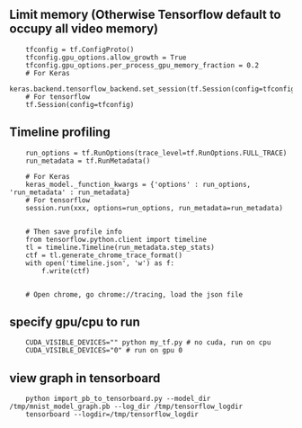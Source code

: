## Limit memory (Otherwise Tensorflow default to occupy all video memory)

        tfconfig = tf.ConfigProto()
        tfconfig.gpu_options.allow_growth = True
        tfconfig.gpu_options.per_process_gpu_memory_fraction = 0.2
        # For Keras
        keras.backend.tensorflow_backend.set_session(tf.Session(config=tfconfig))
        # For tensorflow
        tf.Session(config=tfconfig)
        
## Timeline profiling

        run_options = tf.RunOptions(trace_level=tf.RunOptions.FULL_TRACE)
        run_metadata = tf.RunMetadata()

        # For Keras
        keras_model._function_kwargs = {'options' : run_options, 'run_metadata' : run_metadata}
        # For tensorflow
        session.run(xxx, options=run_options, run_metadata=run_metadata)
        

        # Then save profile info
        from tensorflow.python.client import timeline
        tl = timeline.Timeline(run_metadata.step_stats)
        ctf = tl.generate_chrome_trace_format()
        with open('timeline.json', 'w') as f:
            f.write(ctf)


        # Open chrome, go chrome://tracing, load the json file

## specify gpu/cpu to run

        CUDA_VISIBLE_DEVICES="" python my_tf.py # no cuda, run on cpu
        CUDA_VISIBLE_DEVICES="0" # run on gpu 0
        
## view graph in tensorboard

        python import_pb_to_tensorboard.py --model_dir /tmp/mnist_model_graph.pb --log_dir /tmp/tensorflow_logdir
        tensorboard --logdir=/tmp/tensorflow_logdir
        
        
        
